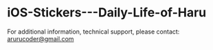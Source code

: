 # iOS-Stickers---Daily-Life-of-Haru

For additional information, technical support, please contact:
arurucoder@gmail.com

